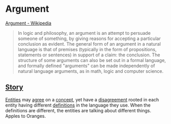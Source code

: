 # Argument

<a href="http://en.wikipedia.org/wiki/Argument" target="_blank">Argument - Wikipedia</a>

> In logic and philosophy, an argument is an attempt to persuade someone of something, by giving reasons for accepting a particular conclusion as evident. The general form of an argument in a natural language is that of premises (typically in the form of propositions, statements or sentences) in support of a claim: the conclusion. The structure of some arguments can also be set out in a formal language, and formally defined "arguments" can be made independently of natural language arguments, as in math, logic and computer science.

## [Story](./story.md)

[Entities](./entity.md) may [agree](./agree.md) on a [concept](./concept.md), yet have a [disagreement](./disagreement.md) rooted in each entity having different [definitions](./definition-based-philosophy.md) in the language they use. When the definitions are different, the entities are talking about different things. Apples to Oranges.
